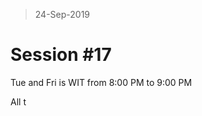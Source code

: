 > 24-Sep-2019
# Session #17

Tue and Fri is WIT from 8:00 PM to 9:00 PM

All t
<!--stackedit_data:
eyJoaXN0b3J5IjpbLTEyMTE4MjA1NTcsLTE1NTQ0NTcxNTQsLT
E4NzY0NzExMTRdfQ==
-->